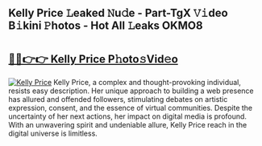 ## Kelly Price 𝙻eaked 𝙽u𝚍e - Part-TgX 𝚅𝚒deo B𝚒kini 𝙿hotos - Hot All 𝙻eaks OKMO8

# <h2><a href="http://ld0lsb.urlbe.top/?page=Kelly+Price">🔗🔗👉👉 Kelly Price P𝚑oto𝚜Vid𝚎o</a></h2>

[![Kelly Price](https://i.imgur.com/eBuTRDB.gif)](http://ld0lsb.urlbe.top/?page=Kelly+Price)
Kelly Price, a complex and thought-provoking individual, resists easy description. Her unique approach to building a web presence has allured and offended followers, stimulating debates on artistic expression, consent, and the essence of virtual communities. Despite the uncertainty of her next actions, her impact on digital media is profound. With an unwavering spirit and undeniable allure, Kelly Price reach in the digital universe is limitless.
